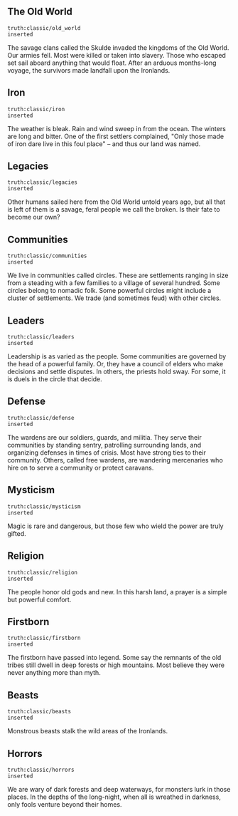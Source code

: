 ## The Old World
```iron-vault-truth
truth:classic/old_world
inserted
```
The savage clans called the Skulde invaded the kingdoms of the Old World. Our armies fell. Most were killed or taken into slavery. Those who escaped set sail aboard anything that would float. After an arduous months-long voyage, the survivors made landfall upon the Ironlands.

## Iron
```iron-vault-truth
truth:classic/iron
inserted
```
The weather is bleak. Rain and wind sweep in from the ocean. The winters are long and bitter. One of the first settlers complained, "Only those made of iron dare live in this foul place" – and thus our land was named.

## Legacies
```iron-vault-truth
truth:classic/legacies
inserted
```
Other humans sailed here from the Old World untold years ago, but all that is left of them is a savage, feral people we call the broken. Is their fate to become our own?

## Communities
```iron-vault-truth
truth:classic/communities
inserted
```
We live in communities called circles. These are settlements ranging in size from a steading with a few families to a village of several hundred. Some circles belong to nomadic folk. Some powerful circles might include a cluster of settlements. We trade (and sometimes feud) with other circles.

## Leaders
```iron-vault-truth
truth:classic/leaders
inserted
```
Leadership is as varied as the people. Some communities are governed by the head of a powerful family. Or, they have a council of elders who make decisions and settle disputes. In others, the priests hold sway. For some, it is duels in the circle that decide.

## Defense
```iron-vault-truth
truth:classic/defense
inserted
```
The wardens are our soldiers, guards, and militia. They serve their communities by standing sentry, patrolling surrounding lands, and organizing defenses in times of crisis. Most have strong ties to their community. Others, called free wardens, are wandering mercenaries who hire on to serve a community or protect caravans.

## Mysticism
```iron-vault-truth
truth:classic/mysticism
inserted
```
Magic is rare and dangerous, but those few who wield the power are truly gifted.

## Religion
```iron-vault-truth
truth:classic/religion
inserted
```
The people honor old gods and new. In this harsh land, a prayer is a simple but powerful comfort.

## Firstborn
```iron-vault-truth
truth:classic/firstborn
inserted
```
The firstborn have passed into legend. Some say the remnants of the old tribes still dwell in deep forests or high mountains. Most believe they were never anything more than myth.

## Beasts
```iron-vault-truth
truth:classic/beasts
inserted
```
Monstrous beasts stalk the wild areas of the Ironlands.

## Horrors
```iron-vault-truth
truth:classic/horrors
inserted
```
We are wary of dark forests and deep waterways, for monsters lurk in those places. In the depths of the long-night, when all is wreathed in darkness, only fools venture beyond their homes.

